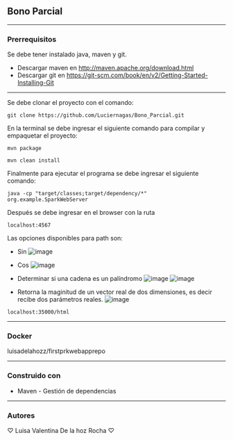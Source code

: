 ## Bono Parcial

* * *
### Prerrequisitos
Se debe tener instalado java, maven y git.
* Descargar maven en  http://maven.apache.org/download.html
* Descargar git en https://git-scm.com/book/en/v2/Getting-Started-Installing-Git

* * *
Se debe clonar el proyecto con el comando:
~~~
git clone https://github.com/Luciernagas/Bono_Parcial.git
~~~
En la terminal se debe ingresar el siguiente comando para compilar y empaquetar el proyecto:
~~~
mvn package
~~~
~~~
mvn clean install
~~~
Finalmente para ejecutar el programa se debe ingresar el siguiente comando:
~~~
java -cp "target/classes;target/dependency/*" org.example.SparkWebServer
~~~
Después se debe ingresar en el browser con la ruta
```
localhost:4567
```
Las opciones disponibles para path son:
* Sin
![image](https://github.com/Luciernagas/Bono_Parcial/assets/104604359/36ebf873-411c-4c21-aca4-443c66f24cb0)


* Cos
![image](https://github.com/Luciernagas/Bono_Parcial/assets/104604359/b5c73f0a-3ba9-412b-90eb-a2e1ea60c36f)


* Determinar si una cadena es un palíndromo
![image](https://github.com/Luciernagas/Bono_Parcial/assets/104604359/d0895e2b-9efc-4df9-88dc-1dd0ece94bfe)
![image](https://github.com/Luciernagas/Bono_Parcial/assets/104604359/3aae7f44-5eb3-4e41-90fd-481732615670)


* Retorna la maginitud de un vector real de dos dimensiones, es decir recibe dos parámetros reales.
![image](https://github.com/Luciernagas/Bono_Parcial/assets/104604359/77e3aa3d-cb0d-4561-8ba7-e4f60a753877)

```
localhost:35000/html
```
* * *
### Docker
luisadelahozz/firstprkwebapprepo

* * *
### Construido con
* Maven - Gestión de dependencias

* * *
### Autores
♡ Luisa Valentina De la hoz Rocha ♡
